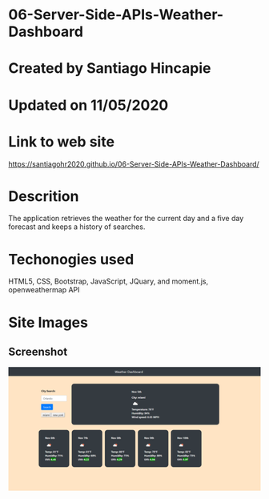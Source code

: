 # 06-Server-Side-APIs-Weather-Dashboard

# Created by Santiago Hincapie 

# Updated on 11/05/2020

# Link to web site

https://santiagohr2020.github.io/06-Server-Side-APIs-Weather-Dashboard/

# Descrition

The application retrieves the weather for the current day and a five day forecast and keeps a history of searches. 

# Techonogies used

HTML5, CSS, Bootstrap, JavaScript, JQuary, and moment.js, openweathermap API

# Site Images

## Screenshot

![screenshot of the start page](assets/images/screenshot1.PNG)
